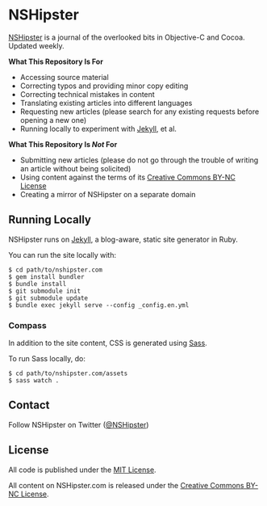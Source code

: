 # NSHipster

[NSHipster](http://nshipster.com) is a journal of the overlooked bits in Objective-C and Cocoa. Updated weekly.

**What This Repository Is For**

- Accessing source material
- Correcting typos and providing minor copy editing
- Correcting technical mistakes in content
- Translating existing articles into different languages
- Requesting new articles (please search for any existing requests before opening a new one)
- Running locally to experiment with [Jekyll](https://github.com/jekyll/jekyll), et al.

**What This Repository Is _Not_ For**

- Submitting new articles (please do not go through the trouble of writing an article without being solicited)
- Using content against the terms of its [Creative Commons BY-NC License](http://creativecommons.org/licenses/by-nc/3.0/)
- Creating a mirror of NSHipster on a separate domain

## Running Locally

NSHipster runs on [Jekyll](https://github.com/jekyll/jekyll), a blog-aware, static site generator in Ruby.

You can run the site locally with:

``` shell
$ cd path/to/nshipster.com
$ gem install bundler
$ bundle install
$ git submodule init
$ git submodule update
$ bundle exec jekyll serve --config _config.en.yml
```

### Compass

In addition to the site content, CSS is generated using [Sass](http://sass-lang.com).

To run Sass locally, do:

``` shell
$ cd path/to/nshipster.com/assets
$ sass watch .
```

## Contact

Follow NSHipster on Twitter ([@NSHipster](https://twitter.com/NSHipster))

## License

All code is published under the [MIT License](http://opensource.org/licenses/MIT).

All content on NSHipster.com is released under the [Creative Commons BY-NC License](http://creativecommons.org/licenses/by-nc/4.0/).
